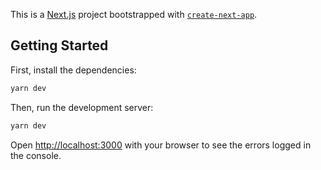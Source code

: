 This is a [Next.js](https://nextjs.org/) project bootstrapped with [`create-next-app`](https://github.com/vercel/next.js/tree/canary/packages/create-next-app).

## Getting Started

First, install the dependencies:

```bash
yarn dev
```

Then, run the development server:

```bash
yarn dev
```

Open [http://localhost:3000](http://localhost:3000) with your browser to see the errors logged in the console.
